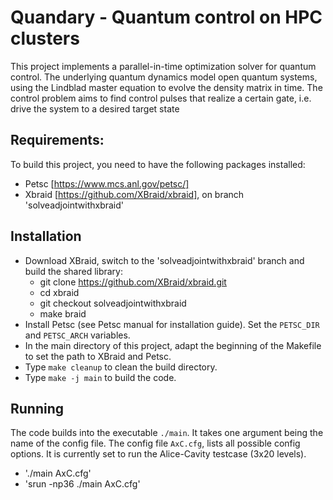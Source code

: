 # Quandary - Quantum control on HPC clusters
This project implements a parallel-in-time optimization solver for quantum control. The underlying quantum dynamics model open quantum systems, using the Lindblad master equation to evolve the density matrix in time. The control problem aims to find control pulses that realize a certain gate, i.e. drive the system to a desired target state

## Requirements:
To build this project, you need to have the following packages installed:
* Petsc [https://www.mcs.anl.gov/petsc/]
* Xbraid [https://github.com/XBraid/xbraid], on branch 'solveadjointwithxbraid'

## Installation
* Download XBraid, switch to the 'solveadjointwithxbraid' branch and build the shared library:
    - git clone https://github.com/XBraid/xbraid.git
    - cd xbraid
    - git checkout solveadjointwithxbraid
    - make braid
* Install Petsc (see Petsc manual for installation guide). Set the `PETSC_DIR` and `PETSC_ARCH` variables.
* In the main directory of this project, adapt the beginning of the Makefile to set the path to XBraid and Petsc. 
* Type `make cleanup` to clean the build directory.
* Type `make -j main` to build the code. 

## Running
The code builds into the executable `./main`. It takes one argument being the name of the config file. The config file `AxC.cfg`, lists all possible config options. It is currently set to run the Alice-Cavity testcase (3x20 levels).
* './main AxC.cfg' 
* 'srun -np36 ./main AxC.cfg' 
